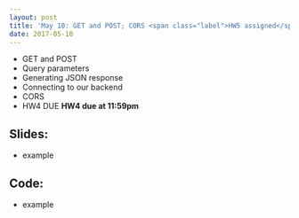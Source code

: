 ```yaml
---
layout: post
title: 'May 10: GET and POST; CORS <span class="label">HW5 assigned</span>'
date: 2017-05-10
---
```


- GET and POST
- Query parameters
- Generating JSON response
- Connecting to our backend
- CORS
- <span class="label">HW4 DUE</span> **HW4 due at 11:59pm**

<!--more-->

## Slides:
- example

## Code:
- example
